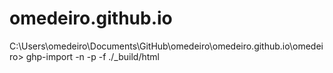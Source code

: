 # omedeiro.github.io

C:\Users\omedeiro\Documents\GitHub\omedeiro\omedeiro.github.io\omedeiro> ghp-import -n -p -f ./_build/html
